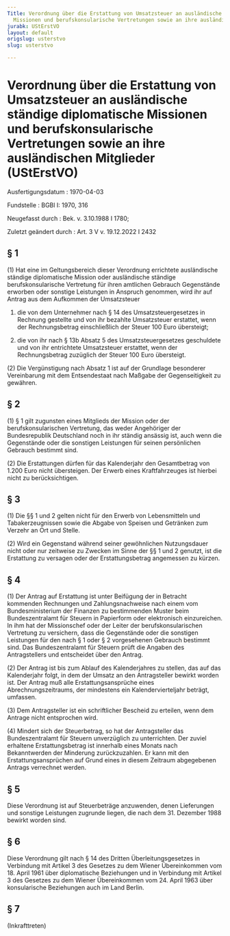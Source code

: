 ```yaml
---
Title: Verordnung über die Erstattung von Umsatzsteuer an ausländische ständige diplomatische
  Missionen und berufskonsularische Vertretungen sowie an ihre ausländischen Mitglieder
jurabk: UStErstVO
layout: default
origslug: usterstvo
slug: usterstvo

---
```


# Verordnung über die Erstattung von Umsatzsteuer an ausländische ständige diplomatische Missionen und berufskonsularische Vertretungen sowie an ihre ausländischen Mitglieder (UStErstVO)

Ausfertigungsdatum
:   1970-04-03

Fundstelle
:   BGBl I: 1970, 316

Neugefasst durch
:   Bek. v. 3.10.1988 I 1780;

Zuletzt geändert durch
:   Art. 3 V v. 19.12.2022 I 2432


## § 1

(1) Hat eine im Geltungsbereich dieser Verordnung errichtete
ausländische ständige diplomatische Mission oder ausländische ständige
berufskonsularische Vertretung für ihren amtlichen Gebrauch
Gegenstände erworben oder sonstige Leistungen in Anspruch genommen,
wird ihr auf Antrag aus dem Aufkommen der Umsatzsteuer

1.  die von dem Unternehmer nach § 14 des Umsatzsteuergesetzes in Rechnung
    gestellte und von ihr bezahlte Umsatzsteuer erstattet, wenn der
    Rechnungsbetrag einschließlich der Steuer 100 Euro übersteigt;


2.  die von ihr nach § 13b Absatz 5 des Umsatzsteuergesetzes geschuldete
    und von ihr entrichtete Umsatzsteuer erstattet, wenn der
    Rechnungsbetrag zuzüglich der Steuer 100 Euro übersteigt.




(2) Die Vergünstigung nach Absatz 1 ist auf der Grundlage besonderer
Vereinbarung mit dem Entsendestaat nach Maßgabe der Gegenseitigkeit zu
gewähren.


## § 2

(1) § 1 gilt zugunsten eines Mitglieds der Mission oder der
berufskonsularischen Vertretung, das weder Angehöriger der
Bundesrepublik Deutschland noch in ihr ständig ansässig ist, auch wenn
die Gegenstände oder die sonstigen Leistungen für seinen persönlichen
Gebrauch bestimmt sind.

(2) Die Erstattungen dürfen für das Kalenderjahr den Gesamtbetrag von
1\.200 Euro nicht übersteigen. Der Erwerb eines Kraftfahrzeuges ist
hierbei nicht zu berücksichtigen.


## § 3

(1) Die §§ 1 und 2 gelten nicht für den Erwerb von Lebensmitteln und
Tabakerzeugnissen sowie die Abgabe von Speisen und Getränken zum
Verzehr an Ort und Stelle.

(2) Wird ein Gegenstand während seiner gewöhnlichen Nutzungsdauer
nicht oder nur zeitweise zu Zwecken im Sinne der §§ 1 und 2 genutzt,
ist die Erstattung zu versagen oder der Erstattungsbetrag angemessen
zu kürzen.


## § 4

(1) Der Antrag auf Erstattung ist unter Beifügung der in Betracht
kommenden Rechnungen und Zahlungsnachweise nach einem vom
Bundesministerium der Finanzen zu bestimmenden Muster beim
Bundeszentralamt für Steuern in Papierform oder elektronisch
einzureichen. In ihm hat der Missionschef oder der Leiter der
berufskonsularischen Vertretung zu versichern, dass die Gegenstände
oder die sonstigen Leistungen für den nach § 1 oder § 2 vorgesehenen
Gebrauch bestimmt sind. Das Bundeszentralamt für Steuern prüft die
Angaben des Antragstellers und entscheidet über den Antrag.

(2) Der Antrag ist bis zum Ablauf des Kalenderjahres zu stellen, das
auf das Kalenderjahr folgt, in dem der Umsatz an den Antragsteller
bewirkt worden ist. Der Antrag muß alle Erstattungsansprüche eines
Abrechnungszeitraums, der mindestens ein Kalendervierteljahr beträgt,
umfassen.

(3) Dem Antragsteller ist ein schriftlicher Bescheid zu erteilen, wenn
dem Antrage nicht entsprochen wird.

(4) Mindert sich der Steuerbetrag, so hat der Antragsteller das
Bundeszentralamt für Steuern unverzüglich zu unterrichten. Der zuviel
erhaltene Erstattungsbetrag ist innerhalb eines Monats nach
Bekanntwerden der Minderung zurückzuzahlen. Er kann mit den
Erstattungsansprüchen auf Grund eines in diesem Zeitraum abgegebenen
Antrags verrechnet werden.


## § 5

Diese Verordnung ist auf Steuerbeträge anzuwenden, denen Lieferungen
und sonstige Leistungen zugrunde liegen, die nach dem 31. Dezember
1988 bewirkt worden sind.


## § 6

Diese Verordnung gilt nach § 14 des Dritten Überleitungsgesetzes in
Verbindung mit Artikel 3 des Gesetzes zu dem Wiener Übereinkommen vom
18\. April 1961 über diplomatische Beziehungen und in Verbindung mit
Artikel 3 des Gesetzes zu dem Wiener Übereinkommen vom 24. April 1963
über konsularische Beziehungen auch im Land Berlin.


## § 7

(Inkrafttreten)

